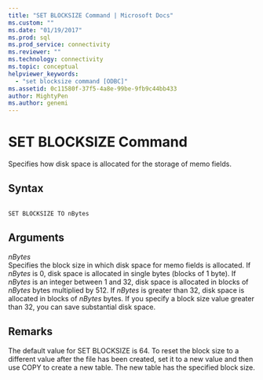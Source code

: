 ```yaml
---
title: "SET BLOCKSIZE Command | Microsoft Docs"
ms.custom: ""
ms.date: "01/19/2017"
ms.prod: sql
ms.prod_service: connectivity
ms.reviewer: ""
ms.technology: connectivity
ms.topic: conceptual
helpviewer_keywords: 
  - "set blocksize command [ODBC]"
ms.assetid: 0c11580f-37f5-4a8e-99be-9fb9c44bb433
author: MightyPen
ms.author: genemi
---
```

# SET BLOCKSIZE Command
Specifies how disk space is allocated for the storage of memo fields.  
  
## Syntax  
  
```  
  
SET BLOCKSIZE TO nBytes  
```  
  
## Arguments  
 *nBytes*  
 Specifies the block size in which disk space for memo fields is allocated. If *nBytes* is 0, disk space is allocated in single bytes (blocks of 1 byte). If *nBytes* is an integer between 1 and 32, disk space is allocated in blocks of *nBytes* bytes multiplied by 512. If *nBytes* is greater than 32, disk space is allocated in blocks of *nBytes* bytes. If you specify a block size value greater than 32, you can save substantial disk space.  
  
## Remarks  
 The default value for SET BLOCKSIZE is 64. To reset the block size to a different value after the file has been created, set it to a new value and then use COPY to create a new table. The new table has the specified block size.
